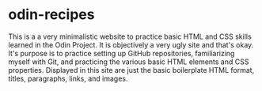 # odin-recipes
This is a a very minimalistic website to practice basic HTML and CSS skills learned in the Odin Project. It is objectively a very ugly site and that's okay. It's purpose is to practice setting up GitHub repositories, familiarizing myself with Git, and practicing the various basic HTML elements and CSS properties. Displayed in this site are just the basic boilerplate HTML format, titles, paragraphs, links, and images.
